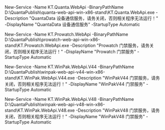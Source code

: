 ﻿New-Service -Name KT.Quanta.WebApi -BinaryPathName D:\QuantaPublish\quanta-web-api-win-x86-stand\KT.Quanta.WebApi.exe -Description "QuantaData 设备通信服务，请务关闭，否则相关程序无法运行！" -DisplayName "QuantaData 设备通信服务" -StartupType Automatic

New-Service -Name KT.Prowatch.WebApi -BinaryPathName D:\QuantaPublish\prowatch-web-api-win-x86-stand\KT.Prowatch.WebApi.exe -Description "Prowatch 门禁服务，请务关闭，否则相关程序无法运行！" -DisplayName "Prowatch 门禁服务" -StartupType Automatic

New-Service -Name KT.WinPak.WebApi.V44 -BinaryPathName D:\QuantaPublish\winpak-web-api-v44-win-x86-stand\KT.WinPak.WebApi.V44.exe -Description "WinPakV44 门禁服务，请务关闭，否则相关程序无法运行！" -DisplayName "WinPakV44 门禁服务" -StartupType Automatic

New-Service -Name KT.WinPak.WebApi.V48 -BinaryPathName D:\QuantaPublish\winpak-web-api-v48-win-x86-stand\KT.WinPak.WebApi.V48.exe -Description "WinPakV48 门禁服务，请务关闭，否则相关程序无法运行！" -DisplayName "WinPakV48 门禁服务" -StartupType Automatic
